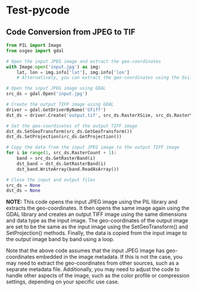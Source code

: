 # Test-pycode

## Code Conversion from JPEG to TIF
```python
from PIL import Image
from osgeo import gdal

# Open the input JPEG image and extract the geo-coordinates
with Image.open('input.jpg') as img:
    lat, lon = img.info['lat'], img.info['lon']
    # Alternatively, you can extract the geo-coordinates using the Exif tags

# Open the input JPEG image using GDAL
src_ds = gdal.Open('input.jpg')

# Create the output TIFF image using GDAL
driver = gdal.GetDriverByName('GTiff')
dst_ds = driver.Create('output.tif', src_ds.RasterXSize, src_ds.RasterYSize, src_ds.RasterCount, src_ds.GetRasterBand(1).DataType)

# Set the geo-coordinates of the output TIFF image
dst_ds.SetGeoTransform(src_ds.GetGeoTransform())
dst_ds.SetProjection(src_ds.GetProjection())

# Copy the data from the input JPEG image to the output TIFF image
for i in range(1, src_ds.RasterCount + 1):
    band = src_ds.GetRasterBand(i)
    dst_band = dst_ds.GetRasterBand(i)
    dst_band.WriteArray(band.ReadAsArray())

# Close the input and output files
src_ds = None
dst_ds = None

```
**NOTE:**
This code opens the input JPEG image using the PIL library and extracts the geo-coordinates. It then opens the same image again using the GDAL library and creates an output TIFF image using the same dimensions and data type as the input image. The geo-coordinates of the output image are set to be the same as the input image using the SetGeoTransform() and SetProjection() methods. Finally, the data is copied from the input image to the output image band by band using a loop.

Note that the above code assumes that the input JPEG image has geo-coordinates embedded in the image metadata. If this is not the case, you may need to extract the geo-coordinates from other sources, such as a separate metadata file. Additionally, you may need to adjust the code to handle other aspects of the image, such as the color profile or compression settings, depending on your specific use case.
